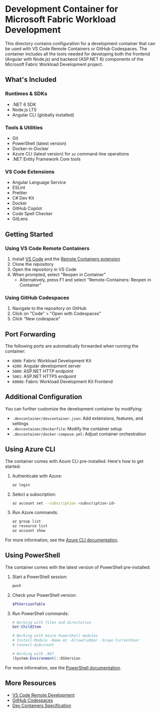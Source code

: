 # Development Container for Microsoft Fabric Workload Development

This directory contains configuration for a development container that can be used with VS Code Remote Containers or GitHub Codespaces. The container includes all the tools needed for developing both the frontend (Angular with Node.js) and backend (ASP.NET 6) components of the Microsoft Fabric Workload Development project.

## What's Included

### Runtimes & SDKs
- .NET 6 SDK
- Node.js LTS
- Angular CLI (globally installed)

### Tools & Utilities
- Git
- PowerShell (latest version)
- Docker-in-Docker
- Azure CLI (latest version) for `az` command-line operations
- .NET Entity Framework Core tools

### VS Code Extensions
- Angular Language Service
- ESLint
- Prettier
- C# Dev Kit
- Docker
- GitHub Copilot
- Code Spell Checker
- GitLens

## Getting Started

### Using VS Code Remote Containers
1. Install [VS Code](https://code.visualstudio.com/) and the [Remote Containers extension](https://marketplace.visualstudio.com/items?itemName=ms-vscode-remote.remote-containers)
2. Clone the repository
3. Open the repository in VS Code
4. When prompted, select "Reopen in Container"
   - Alternatively, press F1 and select "Remote-Containers: Reopen in Container"

### Using GitHub Codespaces
1. Navigate to the repository on GitHub
2. Click on "Code" > "Open with Codespaces"
3. Click "New codespace"

## Port Forwarding

The following ports are automatically forwarded when running the container:

- `6000`: Fabric Workload Development Kit
- `4200`: Angular development server
- `5000`: ASP.NET HTTP endpoint
- `5001`: ASP.NET HTTPS endpoint
- `60006`: Fabric Workload Development Kit Frontend

## Additional Configuration

You can further customize the development container by modifying:

- `.devcontainer/devcontainer.json`: Add extensions, features, and settings
- `.devcontainer/Dockerfile`: Modify the container setup
- `.devcontainer/docker-compose.yml`: Adjust container orchestration

## Using Azure CLI

The container comes with Azure CLI pre-installed. Here's how to get started:

1. Authenticate with Azure:
   ```bash
   az login
   ```

2. Select a subscription:
   ```bash
   az account set --subscription <subscription-id>
   ```

3. Run Azure commands:
   ```bash
   az group list
   az resource list
   az account show
   ```

For more information, see the [Azure CLI documentation](https://docs.microsoft.com/en-us/cli/azure/).

## Using PowerShell

The container comes with the latest version of PowerShell pre-installed:

1. Start a PowerShell session:
   ```bash
   pwsh
   ```

2. Check your PowerShell version:
   ```powershell
   $PSVersionTable
   ```

3. Run PowerShell commands:
   ```powershell
   # Working with files and directories
   Get-ChildItem
   
   # Working with Azure PowerShell modules
   # Install-Module -Name Az -AllowClobber -Scope CurrentUser
   # Connect-AzAccount
   
   # Working with .NET
   [System.Environment]::OSVersion
   ```

For more information, see the [PowerShell documentation](https://docs.microsoft.com/en-us/powershell/).

## More Resources

- [VS Code Remote Development](https://code.visualstudio.com/docs/remote/remote-overview)
- [GitHub Codespaces](https://docs.github.com/en/codespaces)
- [Dev Containers Specification](https://containers.dev/)